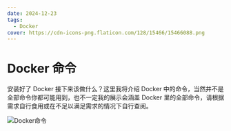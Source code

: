 ```yaml
---
date: 2024-12-23
tags:
  - Docker
cover: https://cdn-icons-png.flaticon.com/128/15466/15466088.png
---
```


# Docker 命令

安装好了 Docker 接下来该做什么？这里我将介绍 Docker 中的命令，当然并不是全部命令你都可能用到，也不一定我的展示会涵盖 Docker 里的全部命令，请根据需求自行食用或在不足以满足需求的情况下自行查阅。

![Docker命令](https://blog-1328542955.cos.ap-shanghai.myqcloud.com/docker-command.excalidraw.png)
